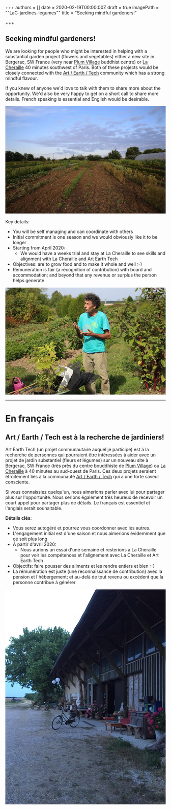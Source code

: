 +++
authors = []
date = 2020-02-19T00:00:00Z
draft = true
imagePath = "\"LaC-jardines-legumes\""
title = "Seeking mindful gardeners!"

+++
## **Seeking mindful gardeners!**

We are looking for people who might be interested in helping with a substantial garden project (flowers and vegetables) either a new site in Bergerac, SW France (very near [Plum Village](https://plumvillage.org/) buddhist centre) or [La Cheraille](http://lesjardinsdelacheraille.com/) 40 minutes southwest of Paris. Both of these projects would be closely connected with the [Art / Earth / Tech](http://www.artearthtech.com/) community which has a strong mindful flavour.

If you knew of anyone we'd love to talk with them to share more about the opportunity. We'd also be very happy to get on a short call to share more details. French speaking is essential and English would be desirable.

![](static/images/LaC-jardins-legumes.JPG)

Key details:

* You will be self managing and can coordinate with others
* Initial commitment is one season and we would obviously like it to be longer
* Starting from April 2020:
  * We would have a weeks trial and stay at La Cheraille to see skills and alignment with La Cheraille and Art Earth Tech
* Objectives: are to grow food and to make it whole and well :-)
* Remuneration is fair (a recognition of contribution) with board and accommodation; and beyond that any revenue or surplus the person helps generate

![](static/images/LaC-christoph-jardin.JPG)

***

# En français

## **Art / Earth / Tech est à la recherche de jardiniers!**

Art Earth Tech (un projet communautaire auquel je participe) est à la recherche de personnes qui pourraient être intéressées à aider avec un projet de jardin substantiel (fleurs et légumes) sur un nouveau site à Bergerac, SW France (très près du centre bouddhiste de [Plum Village](https://plumvillage.org/)) ou [La Cheraille](http://lesjardinsdelacheraille.com/) à 40 minutes au sud-ouest de Paris. Ces deux projets seraient étroitement liés à la communauté [Art / Earth / Tech](www.artearthtech.com) qui a une forte saveur consciente.

Si vous connaissiez quelqu'un, nous aimerions parler avec lui pour partager plus sur l'opportunité. Nous serions également très heureux de recevoir un court appel pour partager plus de détails. Le français est essentiel et l'anglais serait souhaitable.

**Détails clés**:

* Vous serez autogéré et pourrez vous coordonner avec les autres.
* L'engagement initial est d'une saison et nous aimerions évidemment que ce soit plus long
* À partir d'avril 2020:
  * Nous aurions un essai d'une semaine et resterions à La Cheraille pour voir les compétences et l'alignement avec La Cheraille et Art Earth Tech
* Objectifs: faire pousser des aliments et les rendre entiers et bien :-)
* La rémunération est juste (une reconnaissance de contribution) avec la pension et l'hébergement; et au-delà de tout revenu ou excédent que la personne contribue à générer

![](static/images/La-C-the-big-barn-exterior-bike.jpeg)